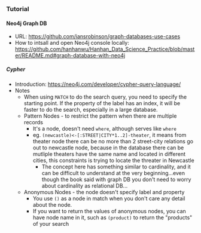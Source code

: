 
### Tutorial
#### Neo4j Graph DB
* URL: https://github.com/iansrobinson/graph-databases-use-cases
* How to intsall and open Neo4j console locally: https://github.com/hanhanwu/Hanhan_Data_Science_Practice/blob/master/README.md#graph-database-with-neo4j
##### Cypher
* Introduction: https://neo4j.com/developer/cypher-query-language/
* Notes
  * When using `MATCH` to do the search query, you need to specify the starting point. If the property of the label has an index, it will be faster to do the search, especially in a large database.
  * Pattern Nodes - to restrict the pattern when there are multiple records
    * It's a node, doesn't need `where`, although serves like `where`
    * eg. `(newcastle)<-[:STREET|CITY*1..2]-theater`, it means from theater node there can be no more than 2 street-city relations go out to newcastle node, because in the database there can be mutliple theaters have the same name and located in different cities, this constraints is trying to locate the threater in Newcastle
      * The concept here has something similar to cardinality, and it can be difficult to understand at the very beginning...even though the book said with graph DB you don't need to worry about cardinality as relational DB...
  * Anonymous Nodes - the node doesn't specify label and property
    * You use `()` as a node in match when you don't care any detail about the node.
    * If you want to return the values of anonymous nodes, you can have node name in it, such as `(product)` to return the "products" of your search
